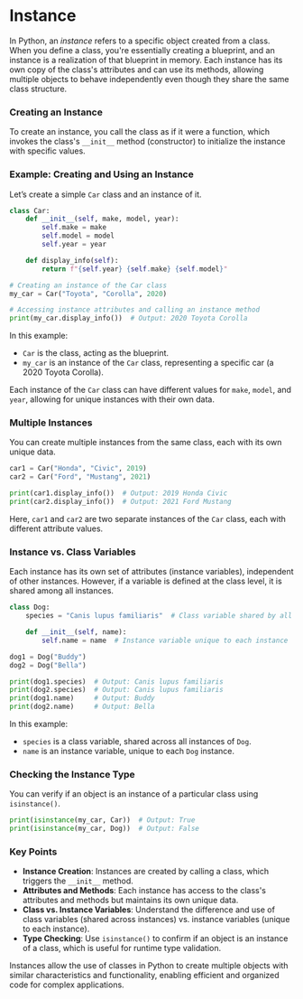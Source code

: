 # Instance
In Python, an *instance* refers to a specific object created from a class. When you define a class, you're essentially creating a blueprint, and an instance is a realization of that blueprint in memory. Each instance has its own copy of the class's attributes and can use its methods, allowing multiple objects to behave independently even though they share the same class structure.

### Creating an Instance

To create an instance, you call the class as if it were a function, which invokes the class's `__init__` method (constructor) to initialize the instance with specific values.

### Example: Creating and Using an Instance

Let’s create a simple `Car` class and an instance of it.

```python
class Car:
    def __init__(self, make, model, year):
        self.make = make
        self.model = model
        self.year = year

    def display_info(self):
        return f"{self.year} {self.make} {self.model}"

# Creating an instance of the Car class
my_car = Car("Toyota", "Corolla", 2020)

# Accessing instance attributes and calling an instance method
print(my_car.display_info())  # Output: 2020 Toyota Corolla
```

In this example:
- `Car` is the class, acting as the blueprint.
- `my_car` is an instance of the `Car` class, representing a specific car (a 2020 Toyota Corolla).

Each instance of the `Car` class can have different values for `make`, `model`, and `year`, allowing for unique instances with their own data.

### Multiple Instances

You can create multiple instances from the same class, each with its own unique data.

```python
car1 = Car("Honda", "Civic", 2019)
car2 = Car("Ford", "Mustang", 2021)

print(car1.display_info())  # Output: 2019 Honda Civic
print(car2.display_info())  # Output: 2021 Ford Mustang
```

Here, `car1` and `car2` are two separate instances of the `Car` class, each with different attribute values.

### Instance vs. Class Variables

Each instance has its own set of attributes (instance variables), independent of other instances. However, if a variable is defined at the class level, it is shared among all instances.

```python
class Dog:
    species = "Canis lupus familiaris"  # Class variable shared by all instances

    def __init__(self, name):
        self.name = name  # Instance variable unique to each instance

dog1 = Dog("Buddy")
dog2 = Dog("Bella")

print(dog1.species)  # Output: Canis lupus familiaris
print(dog2.species)  # Output: Canis lupus familiaris
print(dog1.name)     # Output: Buddy
print(dog2.name)     # Output: Bella
```

In this example:
- `species` is a class variable, shared across all instances of `Dog`.
- `name` is an instance variable, unique to each `Dog` instance.

### Checking the Instance Type

You can verify if an object is an instance of a particular class using `isinstance()`.

```python
print(isinstance(my_car, Car))  # Output: True
print(isinstance(my_car, Dog))  # Output: False
```

### Key Points 

- **Instance Creation**: Instances are created by calling a class, which triggers the `__init__` method.
- **Attributes and Methods**: Each instance has access to the class's attributes and methods but maintains its own unique data.
- **Class vs. Instance Variables**: Understand the difference and use of class variables (shared across instances) vs. instance variables (unique to each instance).
- **Type Checking**: Use `isinstance()` to confirm if an object is an instance of a class, which is useful for runtime type validation.

Instances allow the use of classes in Python to create multiple objects with similar characteristics and functionality, enabling efficient and organized code for complex applications.
